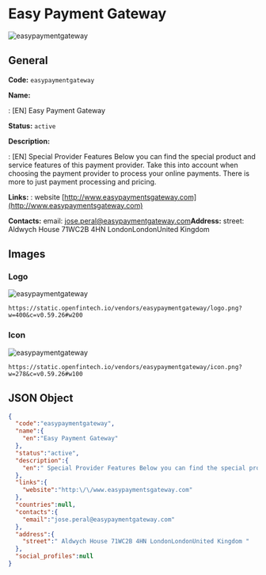 
# Easy Payment Gateway 
![easypaymentgateway](https://static.openfintech.io/vendors/easypaymentgateway/logo.png?w=400&c=v0.59.26#w200)  

## General 
 
**Code:** `easypaymentgateway` 
 
**Name:** 
 
:	[EN] Easy Payment Gateway 
 
**Status:** `active` 
 
**Description:** 
 
: [EN]  Special Provider Features Below you can find the special product and service features of this payment provider. Take this into account when choosing the payment provider to process your online payments. There is more to just payment processing and pricing.  
 
**Links:** 
: website [http://www.easypaymentsgateway.com](http://www.easypaymentsgateway.com) 
 
**Contacts:** 
email: jose.peral@easypaymentgateway.com**Address:** 
street:  Aldwych House 71WC2B 4HN LondonLondonUnited Kingdom  

## Images 

### Logo 
 
![easypaymentgateway](https://static.openfintech.io/vendors/easypaymentgateway/logo.png?w=400&c=v0.59.26#w200)  

```
https://static.openfintech.io/vendors/easypaymentgateway/logo.png?w=400&c=v0.59.26#w200
```  

### Icon 
 
![easypaymentgateway](https://static.openfintech.io/vendors/easypaymentgateway/icon.png?w=278&c=v0.59.26#w100)  

```
https://static.openfintech.io/vendors/easypaymentgateway/icon.png?w=278&c=v0.59.26#w100
```  

## JSON Object 

```json
{
  "code":"easypaymentgateway",
  "name":{
    "en":"Easy Payment Gateway"
  },
  "status":"active",
  "description":{
    "en":" Special Provider Features Below you can find the special product and service\u00a0features of this payment provider. Take this into account when choosing the payment provider to process your online payments. There is more to just payment processing and pricing. "
  },
  "links":{
    "website":"http:\/\/www.easypaymentsgateway.com"
  },
  "countries":null,
  "contacts":{
    "email":"jose.peral@easypaymentgateway.com"
  },
  "address":{
    "street":" Aldwych House 71WC2B 4HN LondonLondonUnited Kingdom "
  },
  "social_profiles":null
}
```  
